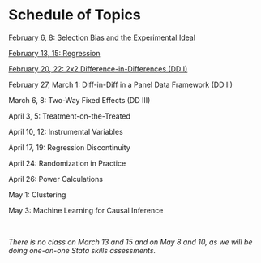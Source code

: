 # Schedule of Topics   

[February 6, 8: Selection Bias and the Experimental Ideal](M1-selection.html)  

[February 13, 15: Regression](M2-regression.html) 

[February 20, 22: 2x2 Difference-in-Differences (DD I)](M3-DD1.html)   

February 27, March 1: Diff-in-Diff in a Panel Data Framework (DD II)  

March 6, 8:  Two-Way Fixed Effects (DD III)

April 3, 5: Treatment-on-the-Treated

April 10, 12:  Instrumental Variables

April 17, 19:  Regression Discontinuity   

April 24:  Randomization in Practice  

April 26:  Power Calculations

May 1:  Clustering

May 3:  Machine Learning for Causal Inference

<br>

_There is no class on March 13 and 15 and on May 8 and 10, as we will be doing one-on-one Stata skills assessments._

 


